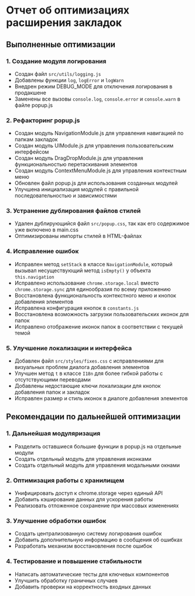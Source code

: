 # Отчет об оптимизациях расширения закладок

## Выполненные оптимизации

### 1. Создание модуля логирования

- Создан файл `src/utils/logging.js`
- Добавлены функции `log`, `logError` и `logWarn`
- Внедрен режим DEBUG_MODE для отключения логирования в продакшене
- Заменены все вызовы `console.log`, `console.error` и `console.warn` в файле popup.js

### 2. Рефакторинг popup.js

- Создан модуль NavigationModule.js для управления навигацией по папкам закладок
- Создан модуль UIModule.js для управления пользовательским интерфейсом
- Создан модуль DragDropModule.js для управления функциональностью перетаскивания элементов
- Создан модуль ContextMenuModule.js для управления контекстным меню
- Обновлен файл popup.js для использования созданных модулей
- Улучшена инициализация модулей с правильной последовательностью и зависимостями

### 3. Устранение дублирования файлов стилей

- Удален дублирующийся файл `src/popup.css`, так как его содержимое уже включено в main.css
- Оптимизированы импорты стилей в HTML-файлах

### 4. Исправление ошибок

- Исправлен метод `setStack` в классе `NavigationModule`, который вызывал несуществующий метод `isEmpty()` у объекта `this.navigation`
- Исправлено использование `chrome.storage.local` вместо `chrome.storage.sync` для единообразия по всему приложению
- Восстановлена функциональность контекстного меню и кнопок добавления элементов
- Исправлена конфигурация кнопок в `constants.js`
- Восстановлена возможность загрузки пользовательских иконок для папок
- Исправлено отображение иконок папок в соответствии с текущей темой

### 5. Улучшение локализации и интерфейса

- Добавлен файл `src/styles/fixes.css` с исправлениями для визуальных проблем диалога добавления элементов
- Улучшен метод `t` в классе `I18n` для более гибкой работы с отсутствующими переводами
- Добавлены недостающие ключи локализации для кнопок добавления папок и закладок
- Исправлен размер и стиль иконок в диалоге добавления элементов

## Рекомендации по дальнейшей оптимизации

### 1. Дальнейшая модуляризация

- Разделить оставшиеся большие функции в popup.js на отдельные модули
- Создать отдельный модуль для управления иконками
- Создать отдельный модуль для управления модальными окнами

### 2. Оптимизация работы с хранилищем

- Унифицировать доступ к chrome.storage через единый API
- Добавить кэширование данных для ускорения работы
- Реализовать отложенное сохранение при массовых изменениях

### 3. Улучшение обработки ошибок

- Создать централизованную систему логирования ошибок
- Добавить дополнительную информацию в сообщения об ошибках
- Разработать механизм восстановления после ошибок

### 4. Тестирование и повышение стабильности

- Написать автоматические тесты для ключевых компонентов
- Улучшить обработку граничных случаев
- Добавить проверки на корректность входных данных
